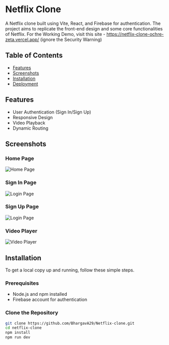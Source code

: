 # Netflix Clone

A Netflix clone built using Vite, React, and Firebase for authentication. The project aims to replicate the front-end design and some core functionalities of Netflix.
For the Working Demo, visit this site - https://netflix-clone-ochre-zeta.vercel.app/ (ignore the Security Warning)

## Table of Contents

- [Features](#features)
- [Screenshots](#screenshots)
- [Installation](#installation)
- [Deployment](#deployment)


## Features

- User Authentication (Sign In/Sign Up)
- Responsive Design
- Video Playback
- Dynamic Routing

## Screenshots

### Home Page
![Home Page](screenshots/homepage.png)

### Sign In Page
![Login Page](screenshots/signin.png)

### Sign Up Page
![Login Page](screenshots/signup.png)

### Video Player
![Video Player](screenshots/videoplayer.png)


## Installation

To get a local copy up and running, follow these simple steps.

### Prerequisites

- Node.js and npm installed
- Firebase account for authentication

### Clone the Repository

```bash
git clone https://github.com/BhargavA29/Netflix-clone.git
cd netflix-clone
npm install
npm run dev
